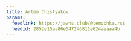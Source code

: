 ```yaml
---
title: Artëm Chistyakov
params:
  feedlink: https://jawns.club/@temochka.rss
  feedid: 2852e15aa86e547246811e624aeaaa4b
---
```

